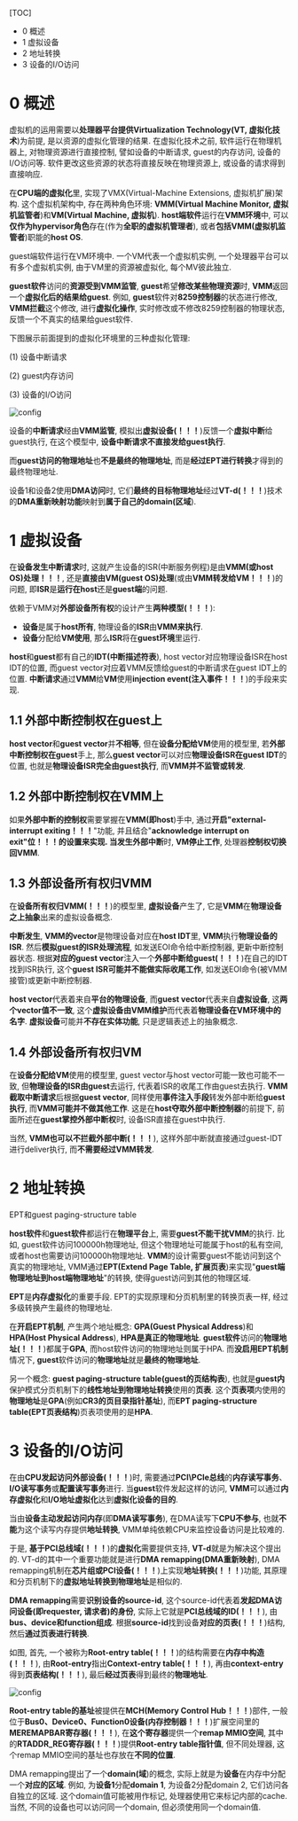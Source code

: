 [TOC]

- 0 概述
- 1 虚拟设备
- 2 地址转换
- 3 设备的I/O访问

# 0 概述

虚拟机的运用需要以**处理器平台提供Virtualization Technology(VT, 虚拟化技术**)为前提, 是以资源的虚拟化管理的结果. 在虚拟化技术之前, 软件运行在物理机器上, 对物理资源进行直接控制, 譬如设备的中断请求, guest的内存访问, 设备的I/O访问等. 软件更改这些资源的状态将直接反映在物理资源上, 或设备的请求得到直接响应.

在**CPU端的虚拟化**里, 实现了VMX(Virtual\-Machine Extensions, 虚拟机扩展)架构. 这个虚拟机架构中, 存在两种角色环境: **VMM(Virtual Machine Monitor, 虚拟机监管者**)和**VM(Virtual Machine, 虚拟机**). **host端软件**运行在**VMM环境**中, 可以**仅作为hypervisor角色**存在(作为**全职的虚拟机管理者**), 或者**包括VMM(虚拟机监管者**)职能的**host OS**.

guest端软件运行在VM环境中. 一个VM代表一个虚拟机实例, 一个处理器平台可以有多个虚拟机实例, 由于VM里的资源被虚拟化, 每个MV彼此独立.

**guest软件**访问的**资源受到VMM监管**, **guest**希望**修改某些物理资源**时, **VMM**返回一个**虚拟化后的结果给guest**. 例如, **guest**软件对**8259控制器**的状态进行修改, **VMM拦截**这个修改, 进行**虚拟化操作**, 实时修改或不修改8259控制器的物理状态, 反馈一个不真实的结果给guest软件.

下图展示前面提到的虚拟化环境里的三种虚拟化管理:

(1) 设备中断请求

(2) guest内存访问

(3) 设备的I/O访问

![config](./images/1.png)

设备的**中断请求**经由**VMM监管**, 模拟出**虚拟设备(！！！**)反馈一个**虚拟中断**给guest执行, 在这个模型中, **设备中断请求不直接发给guest执行**. 

而**guest访问的物理地址**也**不是最终的物理地址**, 而是**经过EPT进行转换**才得到的最终物理地址. 

设备1和设备2使用**DMA访问**时, 它们**最终的目标物理地址**经过**VT\-d(！！！**)技术的**DMA重新映射功能**映射到**属于自己的domain(区域**).

# 1 虚拟设备

在**设备发生中断请求**时, 这就产生设备的ISR(中断服务例程)是由**VMM(或host OS)处理！！！**, 还是**直接由VM(guest OS)处理**(或由**VMM转发给VM！！！**)的问题, 即**ISR**是**运行在host**还是**guest端**的问题.

依赖于VMM对**外部设备所有权**的设计产生**两种模型(！！！**):

- **设备**是属于**host所有**, 物理设备的**ISR**由**VMM来执行**.
- **设备**分配给**VM使用**, 那么**ISR**将在**guest环境**里运行.

**host**和**guest**都有自己的**IDT(中断描述符表**), host vector对应物理设备ISR在host IDT的位置, 而guest vector对应着VMM反馈给guest的中断请求在guest IDT上的位置. **中断请求**通过**VMM**给**VM**使用**injection event(注入事件！！！**)的手段来实现.

## 1.1 外部中断控制权在guest上

**host vector**和**guest vector**并**不相等**, 但在**设备分配给VM**使用的模型里, 若**外部中断控制权在guest**手上, 那么**guest vector**可以对应**物理设备ISR在guest IDT**的位置, 也就是**物理设备ISR完全由guest执行**, 而**VMM并不监管或转发**.

## 1.2 外部中断控制权在VMM上

如果**外部中断的控制权**需要掌握在**VMM(即host**)手中, 通过**开启"external\-interrupt exiting！！！**"功能, 并且结合"**acknowledge interrupt on exit"位！！！**的设置来实现. 当发生**外部中断**时, **VM停止工作**, 处理器**控制权切换回VMM**.

## 1.3 外部设备所有权归VMM

在**设备所有权归VMM(！！！**)的模型里, **虚拟设备**产生了, 它是**VMM**在**物理设备之上抽象**出来的虚拟设备概念. 

**中断发生**, **VMM的vector**是物理设备对应在**host IDT**里, **VMM**执行**物理设备的ISR**. 然后**模拟guest的ISR处理流程**, 如发送EOI命令给中断控制器, 更新中断控制器状态. 根据**对应的guest vector**注入一个**外部中断给guest(！！！**)在自己的IDT找到ISR执行, 这个**guest ISR可能并不能做实际收尾工作**, 如发送EOI命令(被VMM接管)或更新中断控制器.

**host vector**代表着来自**平台的物理设备**, 而**guest vector**代表来自**虚拟设备**, 这**两个vector值不一致**, 这个**虚拟设备由VMM维护**而代表着**物理设备在VM环境中的名字**. **虚拟设备**可能并**不存在实体功能**, 只是逻辑表述上的抽象概念.

## 1.4 外部设备所有权归VM

在**设备分配给VM**使用的模型里, guest vector与host vector可能一致也可能不一致, 但**物理设备的ISR由guest**去运行, 代表着ISR的收尾工作由guest去执行. **VMM截取中断请求**后根据**guest vector**, 同样使用**事件注入手段**转发外部中断给**guest执行**, 而**VMM可能并不做其他工作**. 这是在**host夺取外部中断控制器**的前提下, 前面所述在**guest掌控外部中断权**时, 设备ISR直接在guest中执行.

当然, **VMM也可以不拦截外部中断(！！！**), 这样外部中断就直接通过guest\-IDT进行deliver执行, 而**不需要经过VMM转发**.

# 2 地址转换

EPT和guest paging\-structure table

**host软件**和**guest软件**都运行在**物理平台**上, 需要**guest不能干扰VMM**的执行. 比如, guest软件访问100000h物理地址, 但这个物理地址可能属于host的私有空间, 或者host也需要访问100000h物理地址. **VMM**的设计需要guest不能访问到这个真实的物理地址, VMM通过**EPT(Extend Page Table, 扩展页表**)来实现"**guest端物理地址到host端物理地址**"的转换, 使得guest访问到其他的物理区域.

**EPT**是**内存虚拟化**的重要手段. EPT的实现原理和分页机制里的转换页表一样, 经过多级转换产生最终的物理地址.

在**开启EPT机制**, 产生两个地址概念: **GPA(Guest Physical Address**)和**HPA(Host Physical Address**), **HPA是真正的物理地址**. **guest软件**访问的**物理地址(！！！**)都属于**GPA**, 而host软件访问的物理地址则属于HPA. 而**没启用EPT机制**情况下, **guest**软件访问的**物理地址**就是**最终的物理地址**.

另一个概念: **guest paging\-structure table(guest的页结构表**), 也就是**guest内**保护模式分页机制下的**线性地址到物理地址转换**使用的**页表**. 这个**页表项**内使用的**物理地址**是**GPA**(例如**CR3的页目录指针基址**), 而**EPT paging\-structure table(EPT页表结构**)页表项使用的是**HPA**.

# 3 设备的I/O访问

在由**CPU发起访问外部设备(！！！**)时, 需要通过**PCI\PCIe总线**的**内存读写事务**、**I/O读写事务**或**配置读写事务**进行. 当**guest**软件发起这样的访问, **VMM**可以通过**内存虚拟化**和**I/O地址虚拟化**达到**虚拟化设备的目的**.

当由**设备主动发起访问内存**(即**DMA读写事务**), 在DMA读写下**CPU不参与**, 也就**不能**为这个读写内存提供**地址转换**, VMM单纯依赖CPU来监控设备访问是比较难的.

于是, **基于PCI总线域(！！！**)的**虚拟化**需要提供支持, **VT\-d**就是为解决这个提出的. VT\-d的其中一个重要功能就是进行**DMA remapping(DMA重新映射**), DMA remapping机制在**芯片组或PCI设备(！！！**)上实现**地址转换(！！！**)功能, 其原理和分页机制下的**虚拟地址转换到物理地址**是相似的.

**DMA remapping**需要**识别设备的source\-id**, 这个source\-id代表着**发起DMA访问设备(即requester, 请求者)的身份**, 实际上它就是**PCI总线域的ID(！！！**), 由**bus、device和function组成**. 根据**source\-id**找到设备**对应的页表(！！！**)结构, 然后**通过页表进行转换**.

如图, 首先, 一个被称为**Root\-entry table(！！！**)的结构需要在**内存中构造(！！！**), 由**Root\-entry**指出**Context\-entry table(！！！**), 再由**context\-entry**得到**页表结构(！！！**), 最后**经过页表**得到最终的**物理地址**.

![config](./images/2.png)

**Root\-entry table的基址**被提供在**MCH(Memory Control Hub！！！**)部件, 一般位于**Bus0、Device0、Function0设备(内存控制器！！！**)扩展空间里的**MEREMAPBAR寄存器(！！！**), 在**这个寄存器**提供一个**remap MMIO空间**, 其中的**RTADDR\_REG寄存器(！！！**)提供**Root\-entry table指针值**, 但不同处理器, 这个remap MMIO空间的基址也存放在**不同的位置**.

DMA remapping提出了一个**domain(域**)的概念, 实际上就是为**设备**在内存中分配一个**对应的区域**. 例如, 为**设备1**分配**domain 1**, 为设备2分配domain 2, 它们访问各自独立的区域. 这个domain值可能被用作标记, 处理器使用它来标记内部的cache. 当然, 不同的设备也可以访问同一个domain, 但必须使用同一个domain值.
